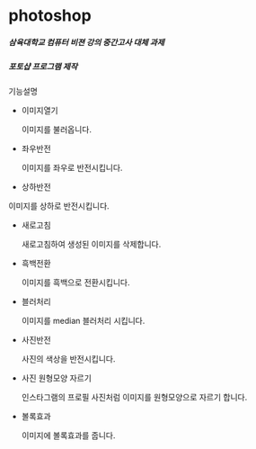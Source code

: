 # photoshop

##### 삼육대학교 컴퓨터 비젼 강의 중간고사 대체 과제
##### 포토샵 프로그램 제작

기능설명

* 이미지열기 

  이미지를 불러옵니다.
* 좌우반전 

  이미지를 좌우로 반전시킵니다.
* 상하반전
 
 이미지를 상하로 반전시킵니다.
* 새로고침
  
  새로고침하여 생성된 이미지를 삭제합니다.
* 흑백전환
  
  이미지를 흑백으로 전환시킵니다.
* 블러처리
  
  이미지를 median 블러처리 시킵니다.
* 사진반전
  
  사진의 색상을 반전시킵니다.
* 사진 원형모양 자르기
  
  인스타그램의 프로필 사진처럼 이미지를 원형모양으로 자르기 합니다.
* 볼록효과
  
  이미지에 볼록효과를 줍니다.
